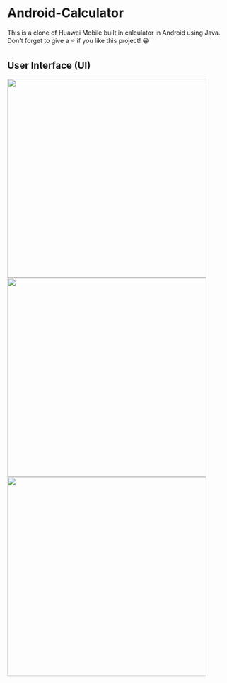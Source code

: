 # Android-Calculator
This is a clone of Huawei Mobile built in calculator in Android using Java. Don't forget to give a ⭐️ if you like this project! 😀

## User Interface (UI)
<img style="text-align:center;" src="https://github.com/shahmir-ahmed/Android-Calculator/assets/112096617/4039d1f8-7d0d-40d8-9343-aa963ca2c5ca" height="450px"/> </br>
<img style="text-align:center;" src="https://github.com/shahmir-ahmed/Android-Calculator/assets/112096617/75f11823-5502-499a-83e6-c88df5e35f3c" height="450px"/> </br>
<img style="text-align:center;" src="https://github.com/shahmir-ahmed/Android-Calculator/assets/112096617/120dca42-2430-4f15-aca1-acd52a29f8a3" height="450px"/> </br>

<!-- ![image](https://github.com/shahmir-ahmed/Android-Calculator/assets/112096617/4039d1f8-7d0d-40d8-9343-aa963ca2c5ca)
![image](https://github.com/shahmir-ahmed/Android-Calculator/assets/112096617/75f11823-5502-499a-83e6-c88df5e35f3c)
![image](https://github.com/shahmir-ahmed/Android-Calculator/assets/112096617/120dca42-2430-4f15-aca1-acd52a29f8a3) -->
